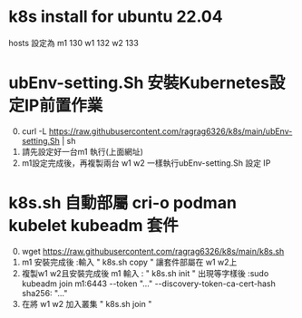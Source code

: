 # k8s install for ubuntu 22.04

hosts 設定為 
m1 130
w1 132
w2 133

# ubEnv-setting.Sh  安裝Kubernetes設定IP前置作業
0. curl -L https://raw.githubusercontent.com/ragrag6326/k8s/main/ubEnv-setting.Sh | sh
1. 請先設定好一台m1 執行(上面網址)
2. m1設定完成後，再複製兩台 w1 w2 一樣執行ubEnv-setting.Sh 設定 IP 

# k8s.sh 自動部屬 cri-o podman kubelet kubeadm 套件
  0. wget https://raw.githubusercontent.com/ragrag6326/k8s/main/k8s.sh 
  1. m1 安裝完成後 :輸入 " k8s.sh copy " 讓套件部屬在 w1 w2上
  2. 複製w1 w2且安裝完成後 m1 輸入 : " k8s.sh init " 
     出現等字樣後 :sudo kubeadm join m1:6443 --token "..."  --discovery-token-ca-cert-hash sha256: "..."
  3. 在將 w1 w2 加入叢集  " k8s.sh join " 


